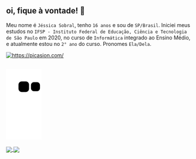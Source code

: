 ## oi, fique à vontade! 🌼
Meu nome é `Jéssica Sobral`, tenho `16 anos` e sou de `SP/Brasil`. Iniciei meus estudos no `IFSP - Instituto Federal de Educação, Ciência e Tecnologia de São Paulo` em 2020, no curso de `Informática` integrado ao Ensino Médio, e atualmente estou no `2° ano` do curso. Pronomes `Ela/Dela`.

<a href="https://picasion.com/"><img src="https://i.picasion.com/pic91/74a847060977660e133160cb4a658719.gif" width="250" height="250" border="0" alt="https://picasion.com/" /></a>

##

![Snake animation](https://github.com/JessSobral/JessSobral/blob/output/github-contribution-grid-snake.svg)
    
<div>
  <a href="https://github.com/JessSobral">
    <img align="center" height="165em" src="https://github-readme-stats.vercel.app/api?username=JessSobral&show_icons=true&theme=tokyonight&include_all_commits=true&count_private=true"/>
    <img align="center" height="165em" src="https://github-readme-stats.vercel.app/api/top-langs/?username=JessSobral&layout=compact&langs_count=7&theme=tokyonight"/>
</div>
